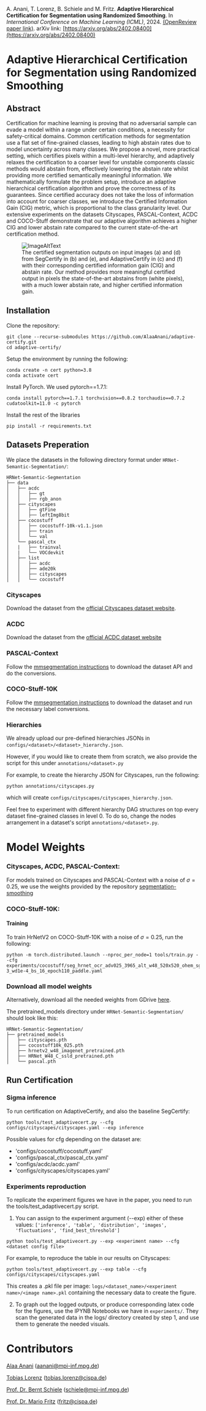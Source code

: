 A. Anani, T. Lorenz, B. Schiele and M. Fritz. **Adaptive Hierarchical Certification for Segmentation using Randomized Smoothing**. In _International Conference on Machine Learning (ICML)_, 2024. [(OpenReview paper link)](https://openreview.net/forum?id=iOEReiiTit&referrer=%5BAuthor%20Console%5D(%2Fgroup%3Fid%3DICML.cc%2F2024%2FConference%2FAuthors%23your-submissions)). arXiv link: [https://arxiv.org/abs/2402.08400](https://arxiv.org/abs/2402.08400)
# Adaptive Hierarchical Certification for Segmentation using Randomized Smoothing 
## Abstract
Certification for machine learning is proving that no adversarial sample can evade a model within a range under certain conditions, a necessity for safety-critical domains. Common certification methods for segmentation use a flat set of fine-grained classes, leading to high abstain rates due to model uncertainty across many classes. We propose a novel, more practical setting, which certifies pixels within a multi-level hierarchy, and adaptively relaxes the certification to a coarser level for unstable components classic methods would abstain from, effectively lowering the abstain rate whilst providing more certified semantically meaningful information. We mathematically formulate the problem setup, introduce an adaptive hierarchical certification algorithm and prove the correctness of its guarantees. Since certified accuracy does not take the loss of information into account for coarser classes, we introduce the Certified Information Gain ($\mathrm{CIG}$) metric, which is proportional to the class granularity level. Our extensive experiments on the datasets Cityscapes, PASCAL-Context, ACDC and COCO-Stuff demonstrate that our adaptive algorithm achieves a higher $\mathrm{CIG}$ and lower abstain rate compared to the current state-of-the-art certification method.

<figure>
  <img src="images/teaser.png" alt="ImageAltText">
  <figcaption>The certified segmentation outputs on input images (a) and (d) from SegCertify in (b) and (e), and AdaptiveCertify in (c) and (f) with their corresponding certified information gain (CIG) and abstain rate. Our method provides more meaningful certified output in pixels the state-of-the-art abstains from (white pixels), with a much lower abstain rate, and higher certified information gain.</figcaption>
</figure>

## Installation
Clone the repository:
```
git clone --recurse-submodules https://github.com/AlaaAnani/adaptive-certify.git
cd adaptive-certify/
```
Setup the environment by running the following:

```
conda create -n cert python=3.8
conda activate cert
```
Install PyTorch. We used pytorch==1.7.1:
```
conda install pytorch==1.7.1 torchvision==0.8.2 torchaudio==0.7.2 cudatoolkit=11.0 -c pytorch
```
Install the rest of the libraries
```
pip install -r requirements.txt
```
## Datasets Preperation
We place the datasets in the following directory format under `HRNet-Semantic-Segmentation/`:
```
HRNet-Semantic-Segmentation
├── data
│   ├── acdc
│   │   ├── gt
│   │   ├── rgb_anon
│   ├── cityscapes
│   │   ├── gtFine
│   │   ├── leftImg8bit
│   ├── cocostuff
│   │   ├── cocostuff-10k-v1.1.json
│   │   ├── train
│   │   └── val
│   └── pascal_ctx
│   |   ├── trainval
│   |   └── VOCdevkit
│   ├── list
│   │   ├── acdc
│   │   ├── ade20k
│   │   ├── cityscapes
│   │   └── cocostuff

```
### Cityscapes
Download the dataset from the [official Cityscapes dataset website](https://www.cityscapes-dataset.com/downloads/).
### ACDC
Download the dataset from the [official ACDC dataset website](https://acdc.vision.ee.ethz.ch/download)
### PASCAL-Context
Follow the [mmsegmentation instructions](https://github.com/open-mmlab/mmsegmentation/blob/master/docs/en/dataset_prepare.md#pascal-context) to download the dataset API and do the conversions.
### COCO-Stuff-10K
Follow the [mmsegmentation instructions](https://github.com/open-mmlab/mmsegmentation/blob/master/docs/en/dataset_prepare.md#coco-stuff-10k) to download the dataset and run the necessary label conversions.


### Hierarchies
We already upload our pre-defined hierarchies JSONs in `configs/<dataset>/<dataset>_hierarchy.json`. 

However, if you would like to create them from scratch, we also provide the script for this under `annotations/<dataset>.py`

For example, to create the hierarchy JSON for Cityscapes, run the following:
```
python annotations/cityscapes.py
```
which will create `configs/cityscapes/cityscapes_hierarchy.json`.

Feel free to experiment with different hierarchy DAG structures on top every dataset fine-grained classes in level 0. To do so, change the nodes arrangement in a dataset's script `annotations/<dataset>.py`.


# Model Weights
### Cityscapes, ACDC, PASCAL-Context:
For models trained on Cityscapes and PASCAL-Context with a noise of $\sigma=0.25$, we use the weights provided by the repository [segmentation-smoothing](https://github.com/eth-sri/segmentation-smoothing/tree/main/code)


### COCO-Stuff-10K: 
#### Training 
To train HrNetV2 on COCO-Stuff-10K with a noise of $\sigma=0.25$, run the following:
```
python -m torch.distributed.launch --nproc_per_node=1 tools/train.py --cfg experiments/cocostuff/seg_hrnet_ocr_adv025_3965_alt_w48_520x520_ohem_sgd_lr1e-3_wd1e-4_bs_16_epoch110_paddle.yaml
```
### Download all model weights

Alternatively, download all the needed weights from GDrive [here](https://drive.google.com/drive/folders/1MiciR1oJJaSYb4EDTKn207YYsww7Luo_?usp=sharing).

The pretrained_models directory under `HRNet-Semantic-Segmentation/` should look like this:
```
HRNet-Semantic-Segmentation/
├── pretrained_models
│   ├── cityscapes.pth
│   ├── cocostuff10k_025.pth
│   ├── hrnetv2_w48_imagenet_pretrained.pth
│   ├── HRNet_W48_C_ssld_pretrained.pth
│   └── pascal.pth
```
## Run Certification
### Sigma inference
To run certification on AdaptiveCertify, and also the baseline SegCertify:
```
python tools/test_adaptivecert.py --cfg configs/cityscapes/cityscapes.yaml --exp inference
```
Possible values for cfg depending on the dataset are:
- 'configs/cocostuff/cocostuff.yaml'
- 'configs/pascal_ctx/pascal_ctx.yaml'
- 'configs/acdc/acdc.yaml'
- 'configs/cityscapes/cityscapes.yaml'

### Experiments reproduction
To replicate the experiment figures we have in the paper, you need to run the tools/test_adaptivecert.py script.
1. You can assign to the experiment argument (--exp) either of these values: `['inference', 'table', 'distribution', 'images', 'fluctuations', 'find_best_threshold']`
```
python tools/test_adaptivecert.py --exp <experiment name> --cfg <dataset config file>
```
For example, to reproduce the table in our results on Cityscapes:
```
python tools/test_adaptivecert.py --exp table --cfg configs/cityscapes/cityscapes.yaml
```
This creates a .pkl file per image: `logs/<dataset_name>/<experiment name>/<image name>.pkl` containing the necessary data to create the figure.

2. To graph out the logged outputs, or produce corresponding latex code for the figures, use the IPYNB Notebooks we have in `experiments/`. They scan the generated data in the logs/ directory created by step 1, and use them to generate the needed visuals.
   
# Contributors
[Alaa Anani](https://www.mpi-inf.mpg.de/departments/computer-vision-and-machine-learning/people/alaa-anani) (aanani@mpi-inf.mpg.de)

[Tobias Lorenz](https://www.t-lorenz.com/) (tobias.lorenz@cispa.de)

[Prof. Dr. Bernt Schiele](https://www.mpi-inf.mpg.de/departments/computer-vision-and-machine-learning/people/bernt-schiele) (schiele@mpi-inf.mpg.de)

[Prof. Dr. Mario Fritz](https://cispa.saarland/group/fritz/) (fritz@cispa.de)


